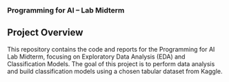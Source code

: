 ### Programming for AI – Lab Midterm ###
## Project Overview
This repository contains the code and reports for the Programming for AI Lab Midterm, focusing on Exploratory Data Analysis (EDA) and Classification Models. The goal of this project is to perform data analysis and build classification models using a chosen tabular dataset from Kaggle.
